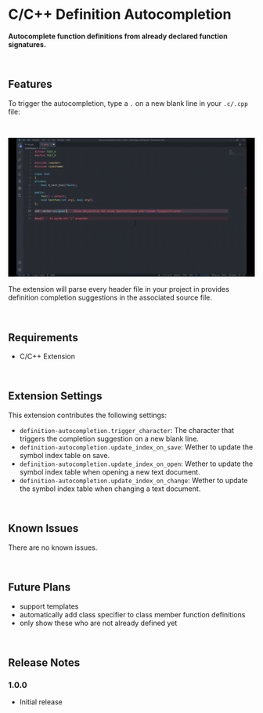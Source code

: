 # C/C++ Definition Autocompletion

**Autocomplete function definitions from already declared function signatures.**

<br>

## Features

To trigger the autocompletion, type a `.` on a new blank line in your `.c/.cpp` file:

<br>

![feature X](images/definition-autocompletion-demo.gif)

The extension will parse every header file in your project in provides definition completion suggestions in the associated source file.

<br>

## Requirements

- C/C++ Extension

<br>

## Extension Settings

This extension contributes the following settings:

* `definition-autocompletion.trigger_character`: The character that triggers the completion suggestion on a new blank line.
* `definition-autocompletion.update_index_on_save`: Wether to update the symbol index table on save.
* `definition-autocompletion.update_index_on_open`: Wether to update the symbol index table when opening a new text document.
* `definition-autocompletion.update_index_on_change`: Wether to update the symbol index table when changing a text document.

<br>

## Known Issues

There are no known issues.

<br>

## Future Plans

- support templates
- automatically add class specifier to class member function definitions
- only show these who are not already defined yet




<br>

## Release Notes

### 1.0.0

 - Initial release

